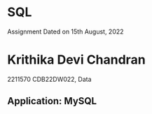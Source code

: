 # SQL
Assignment
Dated on 15th August, 2022
# Krithika Devi Chandran
  2211570
  CDB22DW022, Data
  
## Application: MySQL 
